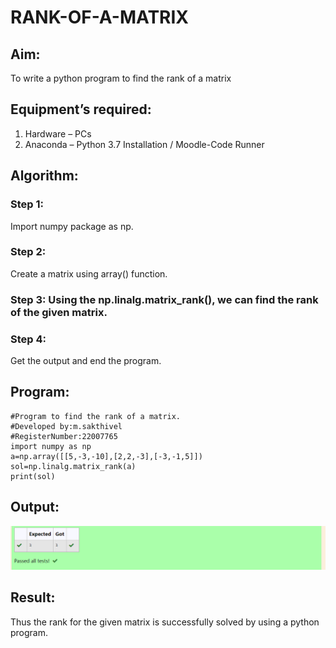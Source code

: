 # RANK-OF-A-MATRIX
## Aim:
To write a python program to find the rank of a matrix
## Equipment’s required:
1. 	Hardware – PCs
2. 	Anaconda – Python 3.7 Installation / Moodle-Code Runner
## Algorithm:
### Step 1: 
Import numpy package as np.
### Step 2: 
Create a matrix using array() function.
### Step 3: Using the np.linalg.matrix_rank(), we can find the rank of the given matrix.
### Step 4: 
Get the output and end the program.
## Program:
```
#Program to find the rank of a matrix.
#Developed by:m.sakthivel
#RegisterNumber:22007765
import numpy as np
a=np.array([[5,-3,-10],[2,2,-3],[-3,-1,5]])
sol=np.linalg.matrix_rank(a)
print(sol)

```
## Output:
![OUTPUT](Screenshot_20230121_023700.png)

## Result:
Thus the rank for the given matrix is successfully solved by  using a python program.

